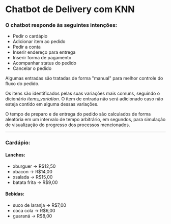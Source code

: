 # Chatbot de Delivery com KNN

<!DOCTYPE html>
<html lang="pt-br">
<meta charset="utf-8"/>
  <body width=100%>
      <h3>O chatbot responde às seguintes intenções:</h3>
      <div>
          <ul>
              <li>Pedir o cardápio</li>
              <li>Adicionar item ao pedido</li>
              <li>Pedir a conta</li>
              <li>Inserir endereço para entrega</li>
              <li>Inserir forma de pagamento</li>
              <li>Acompanhar status do pedido</li>
              <li>Cancelar o pedido</li>
          </ul>
          <p>Algumas entradas são tratadas de forma "manual" para melhor controle do fluxo do pedido.</p>
          <p>Os itens são identificados pelas suas variações mais comuns, seguindo o dicionário <em>items_variation</em>. O item de entrada não será adicionado caso não esteja contido em alguma dessas variações.</p>
          <p>O tempo de preparo e de entrega do pedido são calculados de forma aleatória em um intervalo de tempo arbitrário, em segundos, para simulação de visualização do progresso dos processos mencionados.</p>
      </div>
      <hr>
      <div>
          <h3>Cardápio:</h3>
          <h4>Lanches:</h4>
          <ul>
              <li>xburguer → R$12,50</li>
              <li>xbacon → R$14,00</li>
              <li>xsalada → R$15,00</li>
              <li>batata frita → R$9,00</li>
          </ul>
      </div>
      <div>
          <h4>Bebidas:</h4>
          <ul>
              <li>suco de laranja → R$7,00</li>
              <li>coca cola → R$6,00</li>
              <li>guaraná → R$8,00</li>
          </ul>
      </div>
  </body>
</html>
